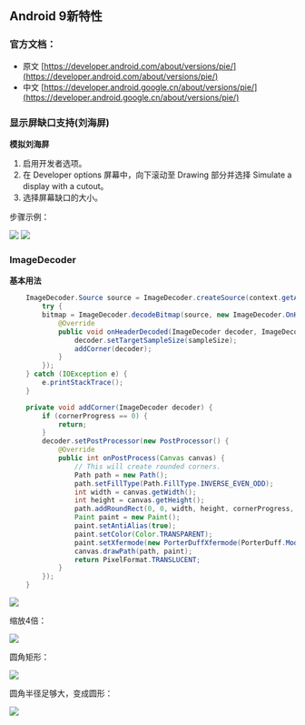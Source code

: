 ## Android 9新特性

### 官方文档：

* 原文 [https://developer.android.com/about/versions/pie/](https://developer.android.com/about/versions/pie/)
* 中文 [https://developer.android.google.cn/about/versions/pie/](https://developer.android.google.cn/about/versions/pie/)

### 显示屏缺口支持(刘海屏)

**模拟刘海屏**

1. 启用开发者选项。
2. 在 Developer options 屏幕中，向下滚动至 Drawing 部分并选择 Simulate a display with a cutout。
3. 选择屏幕缺口的大小。

步骤示例：

![](../assets/images/settings_cutout.png)
![](../assets/images/settings_cutout_selected.png)

### ImageDecoder

**基本用法**

```java
    ImageDecoder.Source source = ImageDecoder.createSource(context.getAssets(), "sample.png");
        try {
        bitmap = ImageDecoder.decodeBitmap(source, new ImageDecoder.OnHeaderDecodedListener() {
            @Override
            public void onHeaderDecoded(ImageDecoder decoder, ImageDecoder.ImageInfo info, ImageDecoder.Source source) {
                decoder.setTargetSampleSize(sampleSize);
                addCorner(decoder);
            }
        });
    } catch (IOException e) {
        e.printStackTrace();
    }

    private void addCorner(ImageDecoder decoder) {
        if (cornerProgress == 0) {
            return;
        }
        decoder.setPostProcessor(new PostProcessor() {
            @Override
            public int onPostProcess(Canvas canvas) {
                // This will create rounded corners.
                Path path = new Path();
                path.setFillType(Path.FillType.INVERSE_EVEN_ODD);
                int width = canvas.getWidth();
                int height = canvas.getHeight();
                path.addRoundRect(0, 0, width, height, cornerProgress, cornerProgress, Path.Direction.CW);
                Paint paint = new Paint();
                paint.setAntiAlias(true);
                paint.setColor(Color.TRANSPARENT);
                paint.setXfermode(new PorterDuffXfermode(PorterDuff.Mode.SRC));
                canvas.drawPath(path, paint);
                return PixelFormat.TRANSLUCENT;
            }
        });
    }
```

![](../assets/images/image_decoder_sample.png)


缩放4倍：

![](../assets/images/image_decoder_sample2.png)

圆角矩形：

![](../assets/images/image_decoder_sample3.png)

圆角半径足够大，变成圆形：

![](../assets/images/image_decoder_sample4.png)
